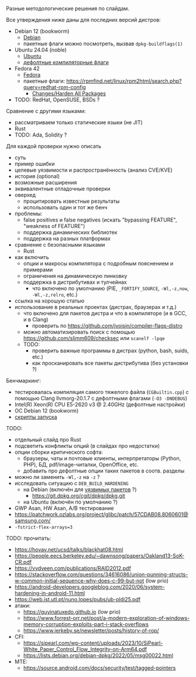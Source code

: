 Разные методологические решения по слайдам.

Все утверждения ниже даны для последних версий дистров:
  - Debian 12 (bookworm)
    * [Debian](https://wiki.debian.org/HardeningWalkthrough#Selecting_security_hardening_options)
    * пакетные флаги можно посмотреть, вызвав `dpkg-buildflags(1)`
  - Ubuntu 24.04 (noble)
    * [Ubuntu](https://wiki.ubuntu.com/Security/Features)
    * [дефолтные компиляторные флаги](https://wiki.ubuntu.com/ToolChain/CompilerFlags)
  - Fedora 42
    * [Fedora](https://fedoraproject.org/wiki/Security_Features_Matrix)
    * пакетные флаги: https://rpmfind.net/linux/rpm2html/search.php?query=redhat-rpm-config
      + [Changes/Harden All Packages](https://fedoraproject.org/wiki/Changes/Harden_All_Packages)
  - TODO: RedHat, OpenSUSE, BSDs ?

Сравнение с другими языками:
  - рассматриваем только статические языки (не JIT)
  - Rust
  - TODO: Ada, Solidity ?

Для каждой проверки нужно описать
  - суть
  - пример ошибки
  - целевые уязвимости и распространённость (анализ CVE/KVE)
  - история (optional)
  - возможные расширения
  - эквивалентные отладочные проверки
  - оверхед
    * процитировать известные результаты
    * использовать один и тот же бенч
  - проблемы:
    * false positives и false negatives (искать "bypassing FEATURE", "weakness of FEATURE")
    * поддержка динамических библиотек
    * поддержка на разных платформах
  - сравнение с безопасными языками
    * Rust
  - как включить
    * опции и макросы компилятора с подробным пояснением и примерами
    * ограничения на динамическую линковку
    * поддержка в дистрибутивах и тулчейнах
      + что включено по умолчанию (PIE, `_FORTIFY_SOURCE`, `-Wl,-z,now`, `-Wl,-z,relro`, etc.)
  - ссылка на хорошую статью
  - использование в реальных проектах (дистрах, браузерах и т.д.)
    * что включено для пакетов дистра и что в компиляторе (и в GCC, и в Clang)
      + проверить по https://github.com/jvoisin/compiler-flags-distro
    * можно автоматизировать поиск с помощью https://github.com/slimm609/checksec или `scanelf -lpqe`
    * TODO:
      + проверить важные программы в дистрах (python, bash, suids, etc.)
      + как просканировать все пакеты дистрибутива (без установки ?)

Бенчмаркинг:
  - тестировалась компиляция самого тяжелого файла (`CGBuiltin.cpp`) с помощью Clang llvmorg-20.1.7 с дефолтными флагами (`-O3 -DNDEBUG`)
  - Intel(R) Xeon(R) CPU E5-2620 v3 @ 2.40GHz (дефолтные настройки)
  - ОС Debian 12 (bookworm)
  - [скрипты запуска](bench)

TODO:
  - отдельный слайд про Rust
  - подсветить конфликты опций (в слайдах про недостатки)
  - опции сборки критического софта:
    * браузеры, чаты и почтовые клиенты, интерпретаторы (Python, PHP), БД, pdf/image-читалки, OpenOffice, etc.
    * добавить про дефолтные опции таких пакетов в соотв. разделы
  - можно ли заменить `-Wl,-z` на `-z` ?
  - исследовать ситуацию с `DEB_BUILD_HARDENING`
    * на Debian (включён для [уязвимых пакетов](https://wiki.debian.org/ReleaseGoals/SecurityHardeningBuildFlags) ?)
      + https://git.dpkg.org/cgit/dpkg/dpkg.git
    * на Ubuntu (включён по умолчанию ?)
  - GWP Asan, HW Asan, A/B тестирование
  - https://patchwork.ozlabs.org/project/glibc/patch/57CDAB08.8060601@samsung.com/
  - `-fstrict-flex-arrays=3`

TODO: прочитать:
  - https://hovav.net/ucsd/talks/blackhat08.html
  - https://people.eecs.berkeley.edu/~dawnsong/papers/Oakland13-SoK-CR.pdf
  - https://vvdveen.com/publications/RAID2012.pdf
  - https://stackoverflow.com/questions/34616086/union-punning-structs-w-common-initial-sequence-why-does-c-99-but-not (low prio)
  - https://android-developers.googleblog.com/2020/06/system-hardening-in-android-11.html
  - https://web.ist.utl.pt/nuno.lopes/pubs/ub-pldi25.pdf
  - атаки:
    * https://guyinatuxedo.github.io (low prio)
    * https://www.forrest-orr.net/post/a-modern-exploration-of-windows-memory-corruption-exploits-part-i-stack-overflows
    * https://www.jerkeby.se/newsletter/posts/history-of-rop/
  - CFI:
    * https://sipearl.com/wp-content/uploads/2023/10/SiPearl-White_Paper_Control_Flow_Integrity-on-Arm64.pdf
    * https://lists.debian.org/debian-dpkg/2022/05/msg00022.html
  - MTE:
    * https://source.android.com/docs/security/test/tagged-pointers
